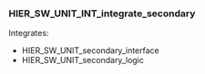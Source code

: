 ### HIER_SW_UNIT_INT_integrate_secondary

Integrates:

- HIER_SW_UNIT_secondary_interface
- HIER_SW_UNIT_secondary_logic
